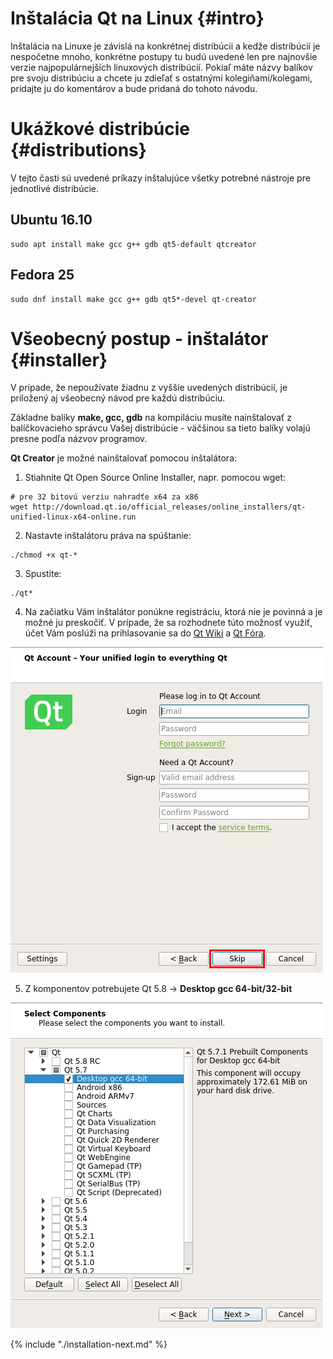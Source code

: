 # Inštalácia Qt na Linux {#intro}

Inštalácia na Linuxe je závislá na konkrétnej distribúcii a kedže distribúcií je nespočetne mnoho, konkrétne postupy tu budú uvedené len pre najnovšie verzie najpopulárnejších linuxových distribúcií. Pokiaľ máte názvy balíkov pre svoju distribúciu a chcete ju zdieľať s ostatnými kolegiňami/kolegami, pridajte ju do komentárov a bude pridaná do tohoto návodu.

# Ukážkové distribúcie {#distributions}

V tejto časti sú uvedené príkazy inštalujúce všetky potrebné nástroje pre jednotlivé distribúcie.

## Ubuntu 16.10

```
sudo apt install make gcc g++ gdb qt5-default qtcreator
```

## Fedora 25

```
sudo dnf install make gcc g++ gdb qt5*-devel qt-creator
```

# Všeobecný postup - inštalátor {#installer}

V prípade, že nepoužívate žiadnu z vyššie uvedených distribúcií, je priložený aj všeobecný návod pre každú distribúciu.

Základne balíky **make, gcc, gdb** na kompiláciu musíte nainštalovať z balíčkovacieho správcu Vašej distribúcie - väčšinou sa tieto balíky volajú presne podľa názvov programov.

**Qt Creator** je možné nainštalovať pomocou inštalátora:

1. Stiahnite Qt Open Source Online Installer, napr. pomocou wget:
  ```
  # pre 32 bitovú verziu nahradťe x64 za x86
  wget http://download.qt.io/official_releases/online_installers/qt-unified-linux-x64-online.run
  ```
2. Nastavte inštalátoru práva na spúštanie:
  ```
  ./chmod +x qt-*
  ```
3. Spustite:
  ```
  ./qt*
  ```
4. Na začiatku Vám inštalátor ponúkne registráciu, ktorá nie je povinná a je možné ju preskočiť. V prípade, že sa rozhodnete túto možnosť využiť, účet Vám poslúži na prihlasovanie sa do [Qt Wiki](https://wiki.qt.io/Main) a [Qt Fóra](https://forum.qt.io/).
  
  ![](/images/qt-creator/linux_install_01.png)
  
5. Z komponentov potrebujete Qt 5.8 → **Desktop gcc 64-bit/32-bit**
  
  ![](/images/qt-creator/linux_install_03.png)


{% include "./installation-next.md" %}